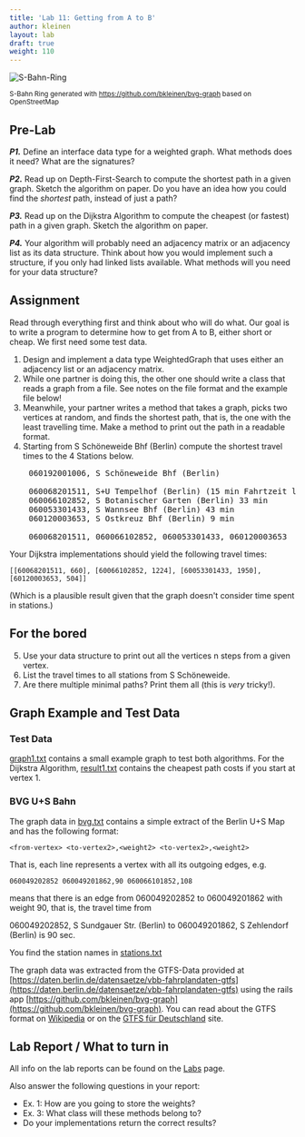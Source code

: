 ```yaml
---
title: 'Lab 11: Getting from A to B'
author: kleinen
layout: lab
draft: true
weight: 110
---
```


![S-Bahn-Ring](/images/s-bahn.jpg)

<small>S-Bahn Ring generated with https://github.com/bkleinen/bvg-graph based on OpenStreetMap</small>


## Pre-Lab

***P1.*** Define an interface data type for a weighted graph. What methods does it need? What are the signatures?

***P2.*** Read up on Depth-First-Search to compute the shortest path in a given graph. Sketch the algorithm on paper. Do you have an idea how you could find the *shortest* path, instead of just a path?

***P3.*** Read up on the Dijkstra Algorithm to compute the cheapest (or fastest) path in a given graph. Sketch the algorithm on paper.

***P4.*** Your algorithm will probably need an adjacency matrix or an adjacency list as its data structure. Think about how you would implement such a structure, if you only had linked lists available. What methods will you need for your data structure?

## Assignment

Read through everything first and think about who will do what. Our goal is to write a program to determine how to get from A to B, either short or cheap. We first need some test data.

1. Design and implement a data type WeightedGraph that uses either an adjacency list or an adjacency matrix.
2. While one partner is doing this, the other one should write a class that reads a graph from a file. See notes on the file format and the example file below!
3. Meanwhile, your partner writes a method that takes a graph, picks two vertices at random, and finds the shortest path, that is, the one with the least travelling time.  Make a method to print out the path in a readable format.
4. Starting from S Schöneweide Bhf (Berlin) compute the shortest travel times to the 4 Stations below.
<pre>
    060192001006, S Schöneweide Bhf (Berlin)

    060068201511, S+U Tempelhof (Berlin) (15 min Fahrtzeit laut BVG)
    060066102852, S Botanischer Garten (Berlin) 33 min
    060053301433, S Wannsee Bhf (Berlin) 43 min
    060120003653, S Ostkreuz Bhf (Berlin) 9 min

    060068201511, 060066102852, 060053301433, 060120003653
</pre>

Your Dijkstra implementations should yield the following travel times:

    [[60068201511, 660], [60066102852, 1224], [60053301433, 1950], [60120003653, 504]]


(Which is a plausible result given that the graph doesn't consider time spent in stations.)

## For the bored
5. Use your data structure to print out all the vertices n steps from a given vertex.
6. List the travel times to all stations from S Schöneweide.
7. Are there multiple minimal paths? Print them all (this is *very* tricky!).

## Graph Example and Test Data
### Test Data
[graph1.txt](./graph1.txt) contains a small example graph to test both algorithms. For the Dijkstra Algorithm, [result1.txt](../result1.txt) contains the cheapest path costs if you start at vertex 1.

### BVG U+S Bahn

The graph data in [bvg.txt](./bvg.txt) contains a simple extract of the Berlin U+S Map and has the following format:

    <from-vertex> <to-vertex2>,<weight2> <to-vertex2>,<weight2>

That is, each line represents a vertex with all its outgoing edges, e.g.

    060049202852 060049201862,90 060066101852,108

means that there is an edge from 060049202852 to 060049201862 with weight 90, that is, the travel time from

060049202852, S Sundgauer Str. (Berlin) to 060049201862, S Zehlendorf (Berlin) is 90 sec.

You find the station names in [stations.txt](./stations.txt)

The graph data was extracted from the GTFS-Data provided at [https://daten.berlin.de/datensaetze/vbb-fahrplandaten-gtfs](https://daten.berlin.de/datensaetze/vbb-fahrplandaten-gtfs) using the rails app [https://github.com/bkleinen/bvg-graph](https://github.com/bkleinen/bvg-graph).
You can read about the GTFS format on [Wikipedia](https://de.wikipedia.org/wiki/General_Transit_Feed_Specification) or on the [GTFS für Deutschland](https://gtfs.de/) site. 


## Lab Report / What to turn in
All info on the lab reports can be found on the [Labs](../../labs) page.

Also answer the following questions in your report:
* Ex. 1: How are you going to store the weights?
* Ex. 3: What class will these methods belong to?
* Do your implementations return the correct results?
